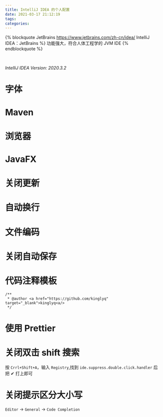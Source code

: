 ```yaml
---
title: IntelliJ IDEA 的个人配置
date: 2021-03-17 21:12:19
tags:
categories:
---
```


{% blockquote JetBrains https://www.jetbrains.com/zh-cn/idea/ IntelliJ IDEA：JetBrains %}
功能强大，符合人体工程学的 JVM IDE
{% endblockquote %}

<!--more-->
<br />

_IntelliJ IDEA Version: 2020.3.2_

# 字体

# Maven

# 浏览器

# JavaFX

# 关闭更新

# 自动换行

# 文件编码

# 关闭自动保存

# 代码注释模板

```
/**
 * @author <a href="https://github.com/kinglyq" target="_blank">kinglyq<a/>
 */
```

# 使用 Prettier

# 关闭双击 shift 搜索

按 `Crrl+Shift+A`，输入 `Registry`,找到 `ide.suppress.double.click.handler` 后把 ✔ 打上即可

# 关闭提示区分大小写

`Editor` -> `General` -> `Code Completion`
